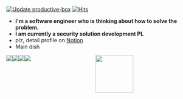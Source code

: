 [![Update
productive-box](https://github.com/Fhwang0926/productive-box/actions/workflows/schedule.yml/badge.svg)](https://github.com/Fhwang0926/productive-box/actions/workflows/schedule.yml)
[![Hits](https://hits.seeyoufarm.com/api/count/incr/badge.svg?url=https%3A%2F%2Fgithub.com%2FFhwang0926&count_bg=%2379C83D&title_bg=%23555555&icon=&icon_color=%23E7E7E7&title=hits&edge_flat=false)](https://hits.seeyoufarm.com)

* **I'm a software engineer who is thinking about how to solve the problem.**
* **I am currently a security solution development PL**
* plz, detail profile on [Notion](https://abalone-file-cbb.notion.site/Jerry-c61b2e6a46094747b411bad094c6f170?pvs=4 "notion profile")
* Main dish

<img style="float:left" src="https://img.shields.io/badge/VueJS-4FC08D?style=flat-square&logo=Vue.js&logoColor=white" />
<img style="float:left" src="https://img.shields.io/badge/Python-3766AB?style=flat-square&logo=Python&logoColor=white" />
<img style="float:left" src="https://img.shields.io/badge/NodeJS-339933?style=flat-square&logo=Node.js&logoColor=white">
<img style="float:left" src="https://img.shields.io/badge/.Net-512BD4?style=flat-square&logo=.Net&logoColor=white" />

<div style="text-align:center" align="center">

<img src="https://github-profile-summary-cards.vercel.app/api/cards/profile-details?username=Fhwang0926&theme=nord_dark" width="100px;" />
  <!-- <img style="display:inline;width:96%;" src="https://github-readme-streak-stats.herokuapp.com/?user=Fhwang0926&theme=tokyonight" /> -->

</div>

</p>

<!-- [![GitHub Streak](https://github-readme-streak-stats.herokuapp.com/?user=Fhwang0926&theme=tokyonight)](https://git.io/streak-stats) -->

</div>

<!-- <img align="center" src="https://github-profile-trophy.vercel.app/?username=Fhwang0926&theme=onedark&column=7"/> -->

<!-- <img align="center" src="https://github-readme-stats.vercel.app/api?username=Fhwang0926&theme=radical&show_icons=true&count_private=true&include_all_commits=true" /> -->
